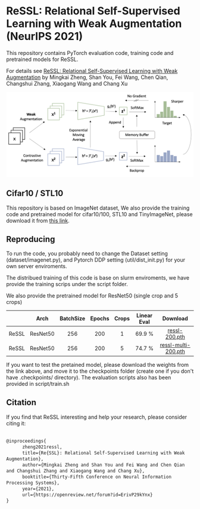 # ReSSL: Relational Self-Supervised Learning with Weak Augmentation (NeurIPS 2021)

This repository contains PyTorch evaluation code, training code and pretrained models for ReSSL.

For details see [ReSSL: Relational Self-Supervised Learning with Weak Augmentation](https://proceedings.neurips.cc/paper/2021/file/14c4f36143b4b09cbc320d7c95a50ee7-Paper.pdf) by Mingkai Zheng, Shan You, Fei Wang, Chen Qian, Changshui Zhang, Xiaogang Wang and Chang Xu

![ReSSL](img/framework.png)


## Cifar10 / STL10 
This repository is based on ImageNet dataset, We also provide the training code and pretrained model for cifar10/100, STL10 and TinyImageNet, please download it from [this link](https://drive.google.com/file/d/1j2I1Lh9Dy7cHb6YO0PZ8HXDNewXrHO-j/view?usp=sharing).

## Reproducing

To run the code, you probably need to change the Dataset setting (dataset/imagenet.py), and Pytorch DDP setting (util/dist_init.py) for your own server enviroments.

The distribued training of this code is base on slurm enviroments, we have provide the training scrips under the script folder.


We also provide the pretrained model for ResNet50 (single crop and 5 crops)

|          |Arch | BatchSize | Epochs | Crops | Linear Eval | Download  |
|----------|:----:|:---:|:---:|:---:|:---:|:---:|
|  ReSSL | ResNet50 | 256 | 200  | 1 | 69.9 % | [ressl-200.pth](https://drive.google.com/file/d/16Ib4rvEvB_rdQThPxkoOb9wvCALzPTZd/view?usp=sharing) |
|  ReSSL | ResNet50 | 256 | 200  | 5 | 74.7 % | [ressl-multi-200.pth](https://drive.google.com/file/d/1usvvFAw_1bOaiXBgxXG9kwOOPb0VAy0Y/view?usp=sharing) |

If you want to test the pretained model, please download the weights from the link above, and move it to the checkpoints folder (create one if you don't have .checkpoints/ directory). The evaluation scripts also has been provided in script/train.sh


## Citation
If you find that ReSSL interesting and help your research, please consider citing it:
```

@inproceedings{
      zheng2021ressl,
      title={Re{SSL}: Relational Self-Supervised Learning with Weak Augmentation},
      author={Mingkai Zheng and Shan You and Fei Wang and Chen Qian and Changshui Zhang and Xiaogang Wang and Chang Xu},
      booktitle={Thirty-Fifth Conference on Neural Information Processing Systems},
      year={2021},
      url={https://openreview.net/forum?id=ErivP29kYnx}
}
```

